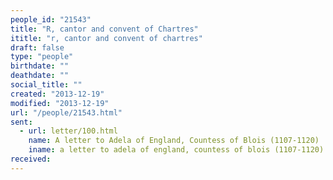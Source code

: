 ```yaml
---
people_id: "21543"
title: "R, cantor and convent of Chartres"
ititle: "r, cantor and convent of chartres"
draft: false
type: "people"
birthdate: ""
deathdate: ""
social_title: ""
created: "2013-12-19"
modified: "2013-12-19"
url: "/people/21543.html"
sent:
  - url: letter/100.html
    name: A letter to Adela of England, Countess of Blois (1107-1120)
    iname: a letter to adela of england, countess of blois (1107-1120)
received:
---
```


